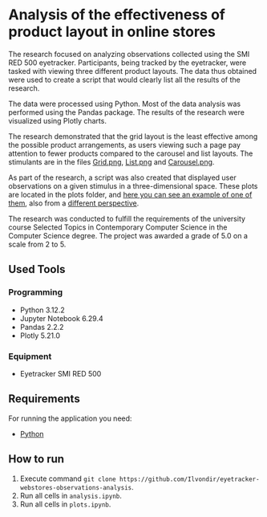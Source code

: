 # Analysis of the effectiveness of product layout in online stores

The research focused on analyzing observations collected using the SMI RED 500 eyetracker. Participants, being tracked by the eyetracker, were tasked with viewing three different product layouts. The data thus obtained were used to create a script that would clearly list all the results of the research.

The data were processed using Python. Most of the data analysis was performed using the Pandas package. The results of the research were visualized using Plotly charts.

The research demonstrated that the grid layout is the least effective among the possible product arrangements, as users viewing such a page pay attention to fewer products compared to the carousel and list layouts. The stimulants are in the files [Grid.png](https://raw.githubusercontent.com/Ilvondir/eyetracker-webstores-observations-analysis/master/Grid.png), [List.png](https://raw.githubusercontent.com/Ilvondir/eyetracker-webstores-observations-analysis/master/List.png) and [Carousel.png](https://raw.githubusercontent.com/Ilvondir/eyetracker-webstores-observations-analysis/master/Carousel.png).

As part of the research, a script was also created that displayed user observations on a given stimulus in a three-dimensional space. These plots are located in the plots folder, and [here you can see an example of one of them](https://raw.githubusercontent.com/Ilvondir/eyetracker-webstores-observations-analysis/master/plots/plot2.1.png), also from a [different perspective](https://raw.githubusercontent.com/Ilvondir/eyetracker-webstores-observations-analysis/master/plots/plot2.2.png).

The research was conducted to fulfill the requirements of the university course Selected Topics in Contemporary Computer Science in the Computer Science degree. The project was awarded a grade of 5.0 on a scale from 2 to 5.

## Used Tools

### Programming
- Python 3.12.2
- Jupyter Notebook 6.29.4
- Pandas 2.2.2
- Plotly 5.21.0

### Equipment
- Eyetracker SMI RED 500

## Requirements

For running the application you need:

- [Python](https://www.python.org/downloads/)

## How to run

1. Execute command `git clone https://github.com/Ilvondir/eyetracker-webstores-observations-analysis`.
2. Run all cells in `analysis.ipynb`.
3. Run all cells in `plots.ipynb`.
